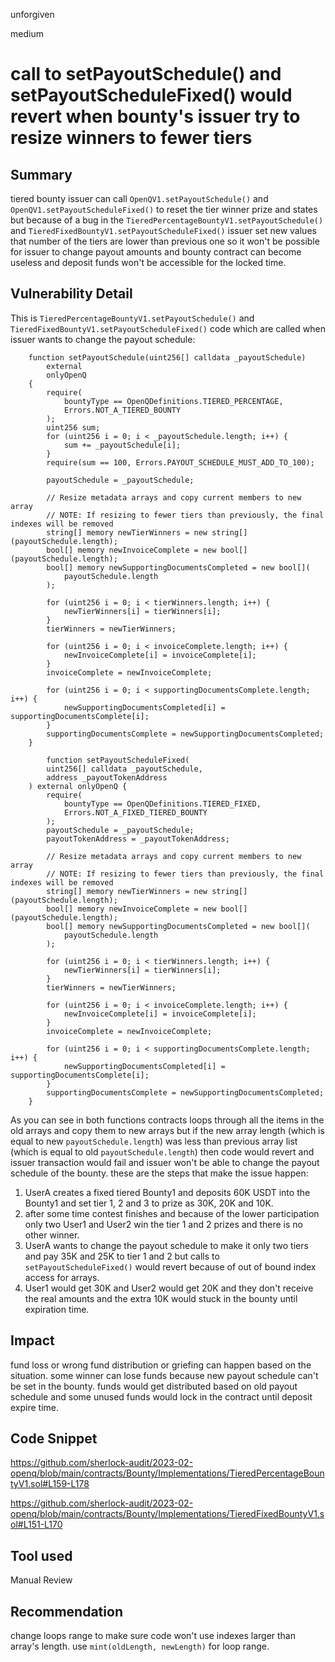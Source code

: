 unforgiven

medium

# call to setPayoutSchedule() and setPayoutScheduleFixed() would revert when bounty's issuer try to resize winners to fewer tiers

## Summary
tiered bounty issuer can call `OpenQV1.setPayoutSchedule()` and `OpenQV1.setPayoutScheduleFixed()` to reset the tier winner prize and states but because of a bug in the `TieredPercentageBountyV1.setPayoutSchedule()` and `TieredFixedBountyV1.setPayoutScheduleFixed()` issuer set new values that number of the tiers are lower than previous one so it won't be possible for issuer to change payout amounts and bounty contract can become useless and deposit funds won't be accessible for the locked time.

## Vulnerability Detail
This is `TieredPercentageBountyV1.setPayoutSchedule()` and `TieredFixedBountyV1.setPayoutScheduleFixed()`  code which are called when issuer wants to change the payout schedule:
```solidity
    function setPayoutSchedule(uint256[] calldata _payoutSchedule)
        external
        onlyOpenQ
    {
        require(
            bountyType == OpenQDefinitions.TIERED_PERCENTAGE,
            Errors.NOT_A_TIERED_BOUNTY
        );
        uint256 sum;
        for (uint256 i = 0; i < _payoutSchedule.length; i++) {
            sum += _payoutSchedule[i];
        }
        require(sum == 100, Errors.PAYOUT_SCHEDULE_MUST_ADD_TO_100);

        payoutSchedule = _payoutSchedule;

        // Resize metadata arrays and copy current members to new array
        // NOTE: If resizing to fewer tiers than previously, the final indexes will be removed
        string[] memory newTierWinners = new string[](payoutSchedule.length);
        bool[] memory newInvoiceComplete = new bool[](payoutSchedule.length);
        bool[] memory newSupportingDocumentsCompleted = new bool[](
            payoutSchedule.length
        );

        for (uint256 i = 0; i < tierWinners.length; i++) {
            newTierWinners[i] = tierWinners[i];
        }
        tierWinners = newTierWinners;

        for (uint256 i = 0; i < invoiceComplete.length; i++) {
            newInvoiceComplete[i] = invoiceComplete[i];
        }
        invoiceComplete = newInvoiceComplete;

        for (uint256 i = 0; i < supportingDocumentsComplete.length; i++) {
            newSupportingDocumentsCompleted[i] = supportingDocumentsComplete[i];
        }
        supportingDocumentsComplete = newSupportingDocumentsCompleted;
    }
    
        function setPayoutScheduleFixed(
        uint256[] calldata _payoutSchedule,
        address _payoutTokenAddress
    ) external onlyOpenQ {
        require(
            bountyType == OpenQDefinitions.TIERED_FIXED,
            Errors.NOT_A_FIXED_TIERED_BOUNTY
        );
        payoutSchedule = _payoutSchedule;
        payoutTokenAddress = _payoutTokenAddress;

        // Resize metadata arrays and copy current members to new array
        // NOTE: If resizing to fewer tiers than previously, the final indexes will be removed
        string[] memory newTierWinners = new string[](payoutSchedule.length);
        bool[] memory newInvoiceComplete = new bool[](payoutSchedule.length);
        bool[] memory newSupportingDocumentsCompleted = new bool[](
            payoutSchedule.length
        );

        for (uint256 i = 0; i < tierWinners.length; i++) {
            newTierWinners[i] = tierWinners[i];
        }
        tierWinners = newTierWinners;

        for (uint256 i = 0; i < invoiceComplete.length; i++) {
            newInvoiceComplete[i] = invoiceComplete[i];
        }
        invoiceComplete = newInvoiceComplete;

        for (uint256 i = 0; i < supportingDocumentsComplete.length; i++) {
            newSupportingDocumentsCompleted[i] = supportingDocumentsComplete[i];
        }
        supportingDocumentsComplete = newSupportingDocumentsCompleted;
    }
```
As you can see in both functions contracts loops through all the items in the old arrays and copy them to new arrays but if the new array length (which is equal to new `payoutSchedule.length`) was less than previous array list (which is equal to old `payoutSchedule.length`) then code would revert and issuer transaction would fail and issuer won't be able to change the payout schedule of the bounty.
these are the steps that make the issue happen:
1. UserA creates a fixed tiered Bounty1 and deposits 60K USDT into the Bounty1 and set tier 1, 2 and 3 to prize as 30K, 20K and 10K. 
2. after some time contest finishes and because of the lower participation only two User1 and User2 win the tier 1 and 2 prizes and there is no other winner.
3. UserA wants to change the payout schedule to make it only two tiers and pay 35K and 25K to tier 1 and 2 but calls to `setPayoutScheduleFixed()` would revert because of out of bound index access for arrays.
4. User1 would get 30K and User2 would get 20K and they don't receive the real amounts and the extra 10K would stuck in the bounty until expiration time.


## Impact
fund loss or wrong fund distribution or griefing can happen based on the situation. some winner can lose funds because new payout schedule can't be set in the bounty. funds would get distributed based on old payout schedule and some unused funds would lock in the contract until deposit expire time.

## Code Snippet
https://github.com/sherlock-audit/2023-02-openq/blob/main/contracts/Bounty/Implementations/TieredPercentageBountyV1.sol#L159-L178

https://github.com/sherlock-audit/2023-02-openq/blob/main/contracts/Bounty/Implementations/TieredFixedBountyV1.sol#L151-L170

## Tool used
Manual Review

## Recommendation
change loops range to make sure code won't use indexes larger than array's length. use `mint(oldLength, newLength)` for loop range.